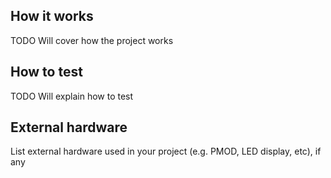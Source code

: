 <!---

This file is used to generate your project datasheet. Please fill in the information below and delete any unused
sections.

You can also include images in this folder and reference them in the markdown. Each image must be less than
512 kb in size, and the combined size of all images must be less than 1 MB.
-->

## How it works

TODO Will cover how the project works

## How to test

TODO Will explain how to test

## External hardware

List external hardware used in your project (e.g. PMOD, LED display, etc), if any
